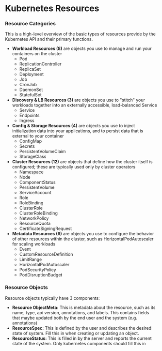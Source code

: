 # Kubernetes Resources

### Resource Categories

This is a high-level overview of the basic types of resources provide by the Kubernetes API and their primary functions.

- **Workload Resources (8)** are objects you use to manage and run your containers on the cluster
    + Pod
    + ReplicationController
    + ReplicaSet
    + Deployment
    + Job
    + CronJob
    + DaemonSet
    + StatefulSet
- **Discovery & LB Resources (3)** are objects you use to "stitch" your workloads together into an externally accessible, load-balanced Service
    + Service
    + Endpoints
    + Ingress
- **Config & Storage Resources (4)** are objects you use to inject initialization data into your applications, and to persist data that is external to your container
    + ConfigMap
    + Secrets
    + PersistentVolumeClaim
    + StorageClass
- **Cluster Resources (12)** are objects that define how the cluster itself is configured; these are typically used only by cluster operators
    + Namespace
    + Node
    + ComponentStatus
    + PersistentVolume
    + ServiceAccount
    + Role
    + RoleBinding
    + ClusterRole
    + ClusterRoleBinding
    + NetworkPolicy
    + ResourceQuota
    + CertificateSigningRequest
- **Metadata Resources (6)** are objects you use to configure the behavior of other resources within the cluster, such as HorizontalPodAutoscaler for scaling workloads
    + Event
    + CustomResourceDefinition
    + LimitRange
    + HorizontalPodAutoscaler
    + PodSecurityPolicy
    + PodDisruptionBudget

### Resource Objects

Resource objects typically have 3 components:

- **Resource ObjectMeta:** This is metadata about the resource, such as its name, type, api version, annotations, and labels. This contains fields that maybe updated both by the end user and the system (e.g. annotations)
- **ResourceSpec:** This is defined by the user and describes the desired state of system. Fill this in when creating or updating an object.
- **ResourceStatus:** This is filled in by the server and reports the current state of the system. Only kubernetes components should fill this in





